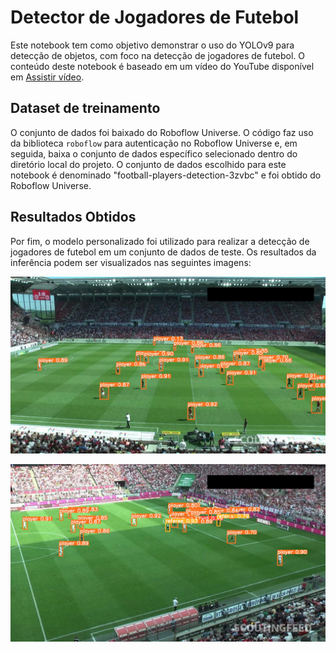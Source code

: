 # Detector de Jogadores de Futebol

Este notebook tem como objetivo demonstrar o uso do YOLOv9 para detecção de objetos, com foco na detecção de jogadores de futebol. O conteúdo deste notebook é baseado em um vídeo do YouTube disponível em [Assistir vídeo](https://www.youtube.com/watch?v=XHT2c8jT3Bc).

## Dataset de treinamento

O conjunto de dados foi baixado do Roboflow Universe. O código faz uso da biblioteca `roboflow` para autenticação no Roboflow Universe e, em seguida, baixa o conjunto de dados específico selecionado dentro do diretório local do projeto. O conjunto de dados escolhido para este notebook é denominado "football-players-detection-3zvbc" e foi obtido do Roboflow Universe.

## Resultados Obtidos

Por fim, o modelo personalizado foi utilizado para realizar a detecção de jogadores de futebol em um conjunto de dados de teste. Os resultados da inferência podem ser visualizados nas seguintes imagens:

![resultado1](imagens/exemplo_detecção_5.jpg)


![resultado1](imagens/exemplo_detecção_3.jpg)